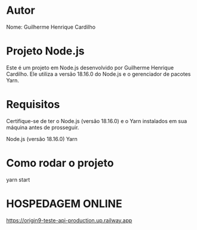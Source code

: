 # Autor

Nome: Guilherme Henrique Cardilho

# Projeto Node.js

Este é um projeto em Node.js desenvolvido por Guilherme Henrique Cardilho. Ele utiliza a versão 18.16.0 do Node.js e o gerenciador de pacotes Yarn.

# Requisitos

Certifique-se de ter o Node.js (versão 18.16.0) e o Yarn instalados em sua máquina antes de prosseguir.

Node.js (versão 18.16.0)
Yarn

# Como rodar o projeto

yarn start

# HOSPEDAGEM ONLINE
https://origin9-teste-api-production.up.railway.app